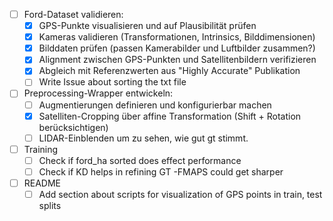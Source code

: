 - [ ] Ford-Dataset validieren:
  - [x] GPS-Punkte visualisieren und auf Plausibilität prüfen
  - [x] Kameras validieren (Transformationen, Intrinsics, Bilddimensionen)
  - [x] Bilddaten prüfen (passen Kamerabilder und Luftbilder zusammen?)
  - [x] Alignment zwischen GPS-Punkten und Satellitenbildern verifizieren
  - [x] Abgleich mit Referenzwerten aus "Highly Accurate" Publikation
  - [ ] Write Issue about sorting the txt file

- [ ] Preprocessing-Wrapper entwickeln:
  - [ ] Augmentierungen definieren und konfigurierbar machen
  - [x] Satelliten-Cropping über affine Transformation (Shift + Rotation berücksichtigen)
  - [ ] LIDAR-Einblenden um zu sehen, wie gut gt stimmt.

- [ ] Training
  - [ ] Check if ford_ha sorted does effect performance
  - [ ] Check if KD helps in refining GT -FMAPS could get sharper

- [ ] README
  - [ ] Add section about scripts for visualization of GPS points in train, test splits
